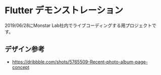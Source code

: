 # Flutter デモンストレーション

2019/06/28にMonstar Lab社内でライブコーディングする用プロジェクトです。

## デザイン参考
- https://dribbble.com/shots/5765509-Recent-photo-album-page-concept
